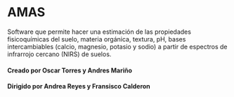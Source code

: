 <h1>AMAS</h1>
<p>Software que permite hacer una estimación de las propiedades fisicoquímicas del suelo, materia orgánica, textura, pH, bases intercambiables (calcio, magnesio, potasio y sodio) a partir de espectros de infrarrojo cercano (NIRS) de suelos.</p>
<h4>Creado por Oscar Torres y Andres Mariño</h4>
<h4>Dirigido por Andrea Reyes y Fransisco Calderon<h4>